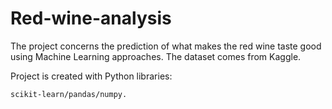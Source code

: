 # Red-wine-analysis

The project concerns the prediction of what makes the red wine taste good using Machine Learning approaches. The dataset comes from Kaggle.

Project is created with Python libraries:

    scikit-learn/pandas/numpy.
